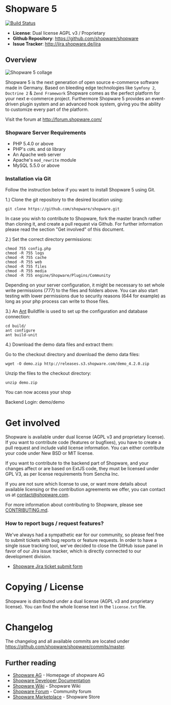 # Shopware 5

[![Build Status](https://travis-ci.org/shopware/shopware.svg?branch=master)](https://travis-ci.org/shopware/shopware)

- **License**: Dual license AGPL v3 / Proprietary
- **Github Repository**: <https://github.com/shopware/shopware>
- **Issue Tracker**: <http://jira.shopware.de/jira>

## Overview

![Shopware 5 collage](http://cdn.shopware.de/github/readme_screenshot.png)

Shopware 5 is the next generation of open source e-commerce software made in Germany. Based on bleeding edge technologies like `Symfony 2`, `Doctrine 2` & `Zend Framework` Shopware comes as the perfect platform for your next e-commerce project.
Furthermore Shopware 5 provides an event-driven plugin system and an advanced hook system, giving you the ability to customize every part of the platform.

Visit the forum at <http://forum.shopware.com/>

### Shopware Server Requirements

- PHP 5.4.0 or above
- PHP's `cURL` and `GD` library
- An Apache web server
- Apache's `mod_rewrite` module
- MySQL 5.5.0 or above

### Installation via Git

Follow the instruction below if you want to install Shopware 5 using Git.

1.) Clone the git repository to the desired location using:

    git clone https://github.com/shopware/shopware.git

In case you wish to contribute to Shopware, fork the master branch rather than cloning it, and create a pull request via Github. For further information please read the section "Get involved" of this document.

2.) Set the correct directory permissions:

    chmod 755 config.php
    chmod -R 755 logs
    chmod -R 755 cache
    chmod -R 755 web
    chmod -R 755 files
    chmod -R 755 media
    chmod -R 755 engine/Shopware/Plugins/Community


Depending on your server configuration, it might be necessary to set whole write permissions (777) to the files and folders above.
You can also start testing with lower permissions due to security reasons (644 for example) as long as your php process can write to those files.

3.) An [Ant](http://ant.apache.org/) Buildfile is used to set up the configuration and database connection:

    cd build/
    ant configure
    ant build-unit

4.) Download the demo data files and extract them:

Go to the checkout directory and download the demo data files:

	wget -O demo.zip http://releases.s3.shopware.com/demo_4.2.0.zip

Unzip the files to the checkout directory:

	unzip demo.zip

You can now access your shop

Backend Login: demo/demo

# Get involved

Shopware is available under dual license (AGPL v3 and proprietary license). If you want to contribute code (features or bugfixes), you have to create a pull request and include valid license information. You can either contribute your code under New BSD or MIT license.

If you want to contribute to the backend part of Shopware, and your changes affect or are based on ExtJS code, they must be licensed under GPL V3, as per license requirements from Sencha Inc.

If you are not sure which license to use, or want more details about available licensing or the contribution agreements we offer, you can contact us at <contact@shopware.com>.

For more information about contributing to Shopware, please see [CONTRIBUTING.md](CONTRIBUTING.md).


### How to report bugs / request features?

We've always had a sympathetic ear for our community, so please feel free to submit tickets with bug reports or feature requests. In order to have a single issue tracking tool, we've decided to close the GitHub issue panel in favor of our Jira issue tracker, which is directly connected to our development division.

* [Shopware Jira ticket submit form](http://jira.shopware.de/jira)

# Copying / License

Shopware is distributed under a dual license (AGPL v3 and proprietary license). You can find the whole license text in the `license.txt` file.

# Changelog

The changelog and all available commits are located under <https://github.com/shopware/shopware/commits/master>.

## Further reading

* [Shopware AG](http://www.shopware.com) - Homepage of shopware AG
* [Shopware Developer Documentation](https://devdocs.shopware.com/)
* [Shopware Wiki](http://wiki.shopware.com) - Shopware Wiki
* [Shopware Forum](http://forum.shopware.com) - Community forum
* [Shopware Marketplace](http://store.shopware.com) - Shopware Store
